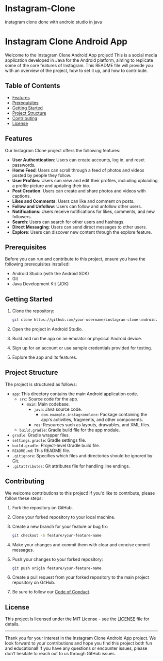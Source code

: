 # Instagram-Clone
instagram clone done with android studio in java
# Instagram Clone Android App

Welcome to the Instagram Clone Android App project! This is a social media application developed in Java for the Android platform, aiming to replicate some of the core features of Instagram. This README file will provide you with an overview of the project, how to set it up, and how to contribute.

## Table of Contents

- [Features](#features)
- [Prerequisites](#prerequisites)
- [Getting Started](#getting-started)
- [Project Structure](#project-structure)
- [Contributing](#contributing)
- [License](#license)

## Features

Our Instagram Clone project offers the following features:

- **User Authentication**: Users can create accounts, log in, and reset passwords.
- **Home Feed**: Users can scroll through a feed of photos and videos posted by people they follow.
- **User Profiles**: Users can view and edit their profiles, including uploading a profile picture and updating their bio.
- **Post Creation**: Users can create and share photos and videos with captions.
- **Likes and Comments**: Users can like and comment on posts.
- **Follow and Unfollow**: Users can follow and unfollow other users.
- **Notifications**: Users receive notifications for likes, comments, and new followers.
- **Search**: Users can search for other users and hashtags.
- **Direct Messaging**: Users can send direct messages to other users.
- **Explore**: Users can discover new content through the explore feature.

## Prerequisites

Before you can run and contribute to this project, ensure you have the following prerequisites installed:

- Android Studio (with the Android SDK)
- Git
- Java Development Kit (JDK)

## Getting Started

1. Clone the repository:

   ```bash
   git clone https://github.com/your-username/instagram-clone-android.git
   ```

2. Open the project in Android Studio.

3. Build and run the app on an emulator or physical Android device.

4. Sign up for an account or use sample credentials provided for testing.

5. Explore the app and its features.

## Project Structure

The project is structured as follows:

- `app`: This directory contains the main Android application code.
  - `src`: Source code for the app.
    - `main`: Main codebase.
      - `java`: Java source code.
        - `com.example.instagramclone`: Package containing the app's activities, fragments, and other components.
      - `res`: Resources such as layouts, drawables, and XML files.
  - `build.gradle`: Gradle build file for the app module.
- `gradle`: Gradle wrapper files.
- `settings.gradle`: Gradle settings file.
- `build.gradle`: Project-level Gradle build file.
- `README.md`: This README file.
- `.gitignore`: Specifies which files and directories should be ignored by Git.
- `.gitattributes`: Git attributes file for handling line endings.

## Contributing

We welcome contributions to this project! If you'd like to contribute, please follow these steps:

1. Fork the repository on GitHub.

2. Clone your forked repository to your local machine.

3. Create a new branch for your feature or bug fix:

   ```bash
   git checkout -b feature/your-feature-name
   ```

4. Make your changes and commit them with clear and concise commit messages.

5. Push your changes to your forked repository:

   ```bash
   git push origin feature/your-feature-name
   ```

6. Create a pull request from your forked repository to the main project repository on GitHub.

7. Be sure to follow our [Code of Conduct](CODE_OF_CONDUCT.md).

## License

This project is licensed under the MIT License - see the [LICENSE](LICENSE) file for details.

---

Thank you for your interest in the Instagram Clone Android App project. We look forward to your contributions and hope you find this project both fun and educational! If you have any questions or encounter issues, please don't hesitate to reach out to us through GitHub issues.
